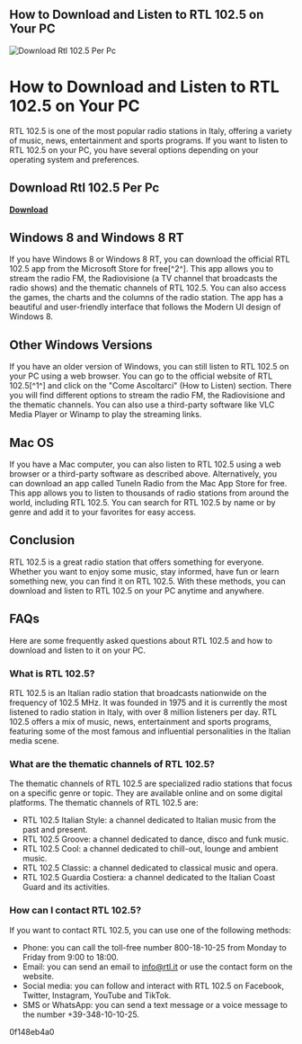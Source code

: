 ## How to Download and Listen to RTL 102.5 on Your PC

 
![Download Rtl 102.5 Per Pc](https://encrypted-tbn1.gstatic.com/images?q=tbn:ANd9GcQoJ3__g9Q2JAPGHFSZv4hH05kd5aA1q4wpVtfWntk4ryHmE_3-QPW2Tdw)

 
# How to Download and Listen to RTL 102.5 on Your PC
 
RTL 102.5 is one of the most popular radio stations in Italy, offering a variety of music, news, entertainment and sports programs. If you want to listen to RTL 102.5 on your PC, you have several options depending on your operating system and preferences.
 
## Download Rtl 102.5 Per Pc


[**Download**](https://www.google.com/url?q=https%3A%2F%2Furluso.com%2F2tKBmz&sa=D&sntz=1&usg=AOvVaw0DFRnPIUdd6hTP0B_rU-2I)

 
## Windows 8 and Windows 8 RT
 
If you have Windows 8 or Windows 8 RT, you can download the official RTL 102.5 app from the Microsoft Store for free[^2^]. This app allows you to stream the radio FM, the Radiovisione (a TV channel that broadcasts the radio shows) and the thematic channels of RTL 102.5. You can also access the games, the charts and the columns of the radio station. The app has a beautiful and user-friendly interface that follows the Modern UI design of Windows 8.
 
## Other Windows Versions
 
If you have an older version of Windows, you can still listen to RTL 102.5 on your PC using a web browser. You can go to the official website of RTL 102.5[^1^] and click on the "Come Ascoltarci" (How to Listen) section. There you will find different options to stream the radio FM, the Radiovisione and the thematic channels. You can also use a third-party software like VLC Media Player or Winamp to play the streaming links.
 
## Mac OS
 
If you have a Mac computer, you can also listen to RTL 102.5 using a web browser or a third-party software as described above. Alternatively, you can download an app called TuneIn Radio from the Mac App Store for free. This app allows you to listen to thousands of radio stations from around the world, including RTL 102.5. You can search for RTL 102.5 by name or by genre and add it to your favorites for easy access.
 
## Conclusion
 
RTL 102.5 is a great radio station that offers something for everyone. Whether you want to enjoy some music, stay informed, have fun or learn something new, you can find it on RTL 102.5. With these methods, you can download and listen to RTL 102.5 on your PC anytime and anywhere.

## FAQs
 
Here are some frequently asked questions about RTL 102.5 and how to download and listen to it on your PC.
 
### What is RTL 102.5?
 
RTL 102.5 is an Italian radio station that broadcasts nationwide on the frequency of 102.5 MHz. It was founded in 1975 and it is currently the most listened to radio station in Italy, with over 8 million listeners per day. RTL 102.5 offers a mix of music, news, entertainment and sports programs, featuring some of the most famous and influential personalities in the Italian media scene.
 
### What are the thematic channels of RTL 102.5?
 
The thematic channels of RTL 102.5 are specialized radio stations that focus on a specific genre or topic. They are available online and on some digital platforms. The thematic channels of RTL 102.5 are:
 
- RTL 102.5 Italian Style: a channel dedicated to Italian music from the past and present.
- RTL 102.5 Groove: a channel dedicated to dance, disco and funk music.
- RTL 102.5 Cool: a channel dedicated to chill-out, lounge and ambient music.
- RTL 102.5 Classic: a channel dedicated to classical music and opera.
- RTL 102.5 Guardia Costiera: a channel dedicated to the Italian Coast Guard and its activities.

### How can I contact RTL 102.5?
 
If you want to contact RTL 102.5, you can use one of the following methods:

- Phone: you can call the toll-free number 800-18-10-25 from Monday to Friday from 9:00 to 18:00.
- Email: you can send an email to info@rtl.it or use the contact form on the website.
- Social media: you can follow and interact with RTL 102.5 on Facebook, Twitter, Instagram, YouTube and TikTok.
- SMS or WhatsApp: you can send a text message or a voice message to the number +39-348-10-10-25.

 0f148eb4a0
